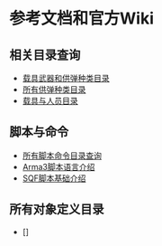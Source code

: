 <!--
 * @Description: 
 * @Version: 
 * @Author: Ultronxr
 * @Date: 2021-01-11 16:43:34
 * @LastEditors: Ultronxr
 * @LastEditTime: 2021-01-12 16:47:01
-->

# 参考文档和官方Wiki

## 相关目录查询

+ [载具武器和供弹种类目录](https://community.bistudio.com/wiki/Arma_3_CfgWeapons_Vehicle_Weapons)
+ [所有供弹种类目录](https://community.bistudio.com/wiki/Arma_3_CfgMagazines)
+ [载具与人员目录](https://community.bistudio.com/wiki/Arma_3_CfgVehicles_GUER)

## 脚本与命令

+ [所有脚本命令目录查询](https://community.bistudio.com/wiki/Category:Arma_3:_Scripting_Commands)
+ [Arma3脚本语言介绍](https://community.bistudio.com/wiki/Introduction_to_Arma_Scripting)
+ [SQF脚本基础介绍](https://community.bistudio.com/wiki/SQF_syntax)

## 所有对象定义目录

+ []